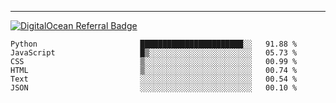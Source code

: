 ---
[![DigitalOcean Referral Badge](https://web-platforms.sfo2.digitaloceanspaces.com/WWW/Badge%203.svg)](https://www.digitalocean.com/?refcode=37fa54d82492&utm_campaign=Referral_Invite&utm_medium=Referral_Program&utm_source=badge)

<!--START_SECTION:waka-->

```text
Python                       ███████████████████████░░   91.88 %
JavaScript                   █▒░░░░░░░░░░░░░░░░░░░░░░░   05.73 %
CSS                          ▒░░░░░░░░░░░░░░░░░░░░░░░░   00.99 %
HTML                         ▒░░░░░░░░░░░░░░░░░░░░░░░░   00.74 %
Text                         ░░░░░░░░░░░░░░░░░░░░░░░░░   00.54 %
JSON                         ░░░░░░░░░░░░░░░░░░░░░░░░░   00.10 %
```

<!--END_SECTION:waka-->


[linkedin]: https://www.linkedin.com/in/mohamed-elh/

